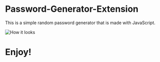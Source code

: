 # Password-Generator-Extension

This is a simple random password generator that is made with JavaScript.

![How it looks](https://github.com/ooexiaoo/Password-Generator-Extension/blob/1.webp?raw=true)

# Enjoy!
